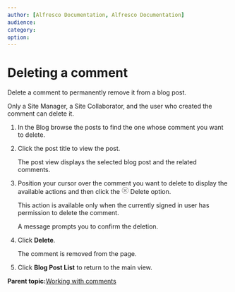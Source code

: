```yaml
---
author: [Alfresco Documentation, Alfresco Documentation]
audience: 
category: 
option: 
---
```


# Deleting a comment

Delete a comment to permanently remove it from a blog post.

Only a Site Manager, a Site Collaborator, and the user who created the comment can delete it.

1.  In the Blog browse the posts to find the one whose comment you want to delete.

2.  Click the post title to view the post.

    The post view displays the selected blog post and the related comments.

3.  Position your cursor over the comment you want to delete to display the available actions and then click the ![Delete](../images/ico-delete.png) Delete option.

    This action is available only when the currently signed in user has permission to delete the comment.

    A message prompts you to confirm the deletion.

4.  Click **Delete**.

    The comment is removed from the page.

5.  Click **Blog Post List** to return to the main view.


**Parent topic:**[Working with comments](../concepts/blog-comment.md)

